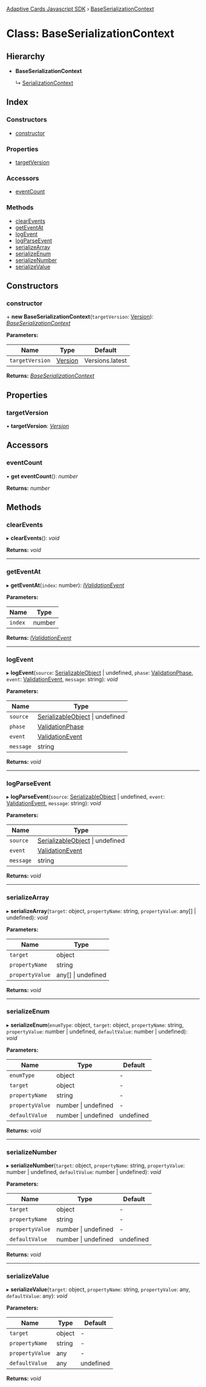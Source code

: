 [Adaptive Cards Javascript SDK](../README.md) › [BaseSerializationContext](baseserializationcontext.md)

# Class: BaseSerializationContext

## Hierarchy

* **BaseSerializationContext**

  ↳ [SerializationContext](serializationcontext.md)

## Index

### Constructors

* [constructor](baseserializationcontext.md#constructor)

### Properties

* [targetVersion](baseserializationcontext.md#targetversion)

### Accessors

* [eventCount](baseserializationcontext.md#eventcount)

### Methods

* [clearEvents](baseserializationcontext.md#clearevents)
* [getEventAt](baseserializationcontext.md#geteventat)
* [logEvent](baseserializationcontext.md#logevent)
* [logParseEvent](baseserializationcontext.md#logparseevent)
* [serializeArray](baseserializationcontext.md#serializearray)
* [serializeEnum](baseserializationcontext.md#serializeenum)
* [serializeNumber](baseserializationcontext.md#serializenumber)
* [serializeValue](baseserializationcontext.md#serializevalue)

## Constructors

###  constructor

\+ **new BaseSerializationContext**(`targetVersion`: [Version](version.md)): *[BaseSerializationContext](baseserializationcontext.md)*

**Parameters:**

Name | Type | Default |
------ | ------ | ------ |
`targetVersion` | [Version](version.md) | Versions.latest |

**Returns:** *[BaseSerializationContext](baseserializationcontext.md)*

## Properties

###  targetVersion

• **targetVersion**: *[Version](version.md)*

## Accessors

###  eventCount

• **get eventCount**(): *number*

**Returns:** *number*

## Methods

###  clearEvents

▸ **clearEvents**(): *void*

**Returns:** *void*

___

###  getEventAt

▸ **getEventAt**(`index`: number): *[IValidationEvent](../interfaces/ivalidationevent.md)*

**Parameters:**

Name | Type |
------ | ------ |
`index` | number |

**Returns:** *[IValidationEvent](../interfaces/ivalidationevent.md)*

___

###  logEvent

▸ **logEvent**(`source`: [SerializableObject](serializableobject.md) | undefined, `phase`: [ValidationPhase](../enums/validationphase.md), `event`: [ValidationEvent](../enums/validationevent.md), `message`: string): *void*

**Parameters:**

Name | Type |
------ | ------ |
`source` | [SerializableObject](serializableobject.md) &#124; undefined |
`phase` | [ValidationPhase](../enums/validationphase.md) |
`event` | [ValidationEvent](../enums/validationevent.md) |
`message` | string |

**Returns:** *void*

___

###  logParseEvent

▸ **logParseEvent**(`source`: [SerializableObject](serializableobject.md) | undefined, `event`: [ValidationEvent](../enums/validationevent.md), `message`: string): *void*

**Parameters:**

Name | Type |
------ | ------ |
`source` | [SerializableObject](serializableobject.md) &#124; undefined |
`event` | [ValidationEvent](../enums/validationevent.md) |
`message` | string |

**Returns:** *void*

___

###  serializeArray

▸ **serializeArray**(`target`: object, `propertyName`: string, `propertyValue`: any[] | undefined): *void*

**Parameters:**

Name | Type |
------ | ------ |
`target` | object |
`propertyName` | string |
`propertyValue` | any[] &#124; undefined |

**Returns:** *void*

___

###  serializeEnum

▸ **serializeEnum**(`enumType`: object, `target`: object, `propertyName`: string, `propertyValue`: number | undefined, `defaultValue`: number | undefined): *void*

**Parameters:**

Name | Type | Default |
------ | ------ | ------ |
`enumType` | object | - |
`target` | object | - |
`propertyName` | string | - |
`propertyValue` | number &#124; undefined | - |
`defaultValue` | number &#124; undefined | undefined |

**Returns:** *void*

___

###  serializeNumber

▸ **serializeNumber**(`target`: object, `propertyName`: string, `propertyValue`: number | undefined, `defaultValue`: number | undefined): *void*

**Parameters:**

Name | Type | Default |
------ | ------ | ------ |
`target` | object | - |
`propertyName` | string | - |
`propertyValue` | number &#124; undefined | - |
`defaultValue` | number &#124; undefined | undefined |

**Returns:** *void*

___

###  serializeValue

▸ **serializeValue**(`target`: object, `propertyName`: string, `propertyValue`: any, `defaultValue`: any): *void*

**Parameters:**

Name | Type | Default |
------ | ------ | ------ |
`target` | object | - |
`propertyName` | string | - |
`propertyValue` | any | - |
`defaultValue` | any | undefined |

**Returns:** *void*
